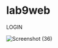 # lab9web

LOGIN 

![Screenshot (36)](https://github.com/adamkennedy123/lab9web/assets/92745982/a5917d68-3148-416f-bb52-f3e3d3550b5d)

